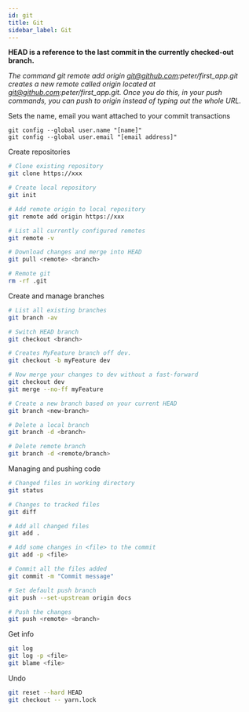 ```yaml
---
id: git
title: Git
sidebar_label: Git
---
```


**HEAD is a reference to the last commit in the currently checked-out branch.**

*The command git remote add origin git@github.com:peter/first_app.git creates a new remote called origin located at git@github.com:peter/first_app.git. Once you do this, in your push commands, you can push to origin instead of typing out the whole URL.*

Sets the name, email you want attached to your commit transactions
```
git config --global user.name "[name]"
git config --global user.email "[email address]"
```

Create repositories
```bash
# Clone existing repository
git clone https://xxx

# Create local repository
git init

# Add remote origin to local repository
git remote add origin https://xxx

# List all currently configured remotes
git remote -v

# Download changes and merge into HEAD
git pull <remote> <branch>

# Remote git
rm -rf .git
```

Create and manage branches
```bash
# List all existing branches
git branch -av

# Switch HEAD branch
git checkout <branch>

# Creates MyFeature branch off dev.
git checkout -b myFeature dev

# Now merge your changes to dev without a fast-forward
git checkout dev
git merge --no-ff myFeature

# Create a new branch based on your current HEAD
git branch <new-branch>

# Delete a local branch
git branch -d <branch>

# Delete remote branch
git branch -d <remote/branch>
```

Managing and pushing code
```bash
# Changed files in working directory
git status

# Changes to tracked files
git diff

# Add all changed files
git add .

# Add some changes in <file> to the commit
git add -p <file>

# Commit all the files added
git commit -m "Commit message"

# Set default push branch
git push --set-upstream origin docs

# Push the changes
git push <remote> <branch>
```

Get info
```bash
git log
git log -p <file>
git blame <file>
```

Undo
```bash
git reset --hard HEAD
git checkout -- yarn.lock
```